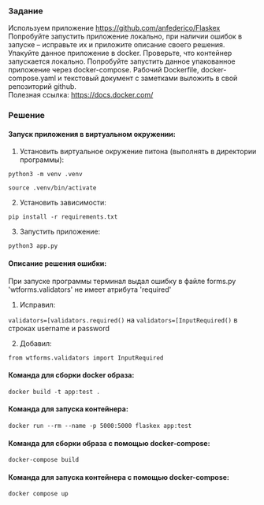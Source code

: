 ### Задание

Используем приложение https://github.com/anfederico/Flaskex<br>
Попробуйте запустить приложение локально, при наличии ошибок в запуске – исправьте их и приложите описание своего решения.<br>
Упакуйте данное приложение в docker. Проверьте, что контейнер запускается локально. Попробуйте запустить данное упакованное приложение через
docker-compose. Рабочий Dockerfile, docker-compose.yaml и текстовый документ с заметками выложить в свой репозиторий github.<br>
Полезная ссылка: https://docs.docker.com/<br>

### Решение

#### Запуск приложения в виртуальном окружении:
 
1. Установить виртуальное окружение питона (выполнять в директории программы):

`python3 -m venv .venv`

`source .venv/bin/activate`

2. Установить зависимости: 

`pip install -r requirements.txt`

3. Запустить приложение: 

`python3 app.py`

#### Описание решения ошибки:<br>

При запуске программы терминал выдал ошибку в файле forms.py 'wtforms.validators' не имеет атрибута 'required'<br>

1. Исправил:

`validators=[validators.required()` на `validators=[InputRequired()` в строках username и password<br>

2. Добавил:

`from wtforms.validators import InputRequired`<br>

#### Команда для сборки docker образа:

`docker build -t app:test .`

#### Команда для запуска контейнера:

`docker run --rm --name -p 5000:5000 flaskex app:test`

#### Команда для сборки образа c помощью docker-compose:

`docker-compose build`

#### Команда для запуска контейнера c помощью docker-compose: 

`docker compose up`

